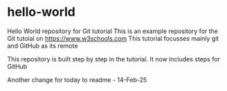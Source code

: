 # hello-world
Hello World repository for Git tutorial
This is an example repository for the Git tutoial on https://www.w3schools.com
This tutorial focusses mainly git and GitHub as its remote


This repository is built step by step in the tutorial.
It now includes steps for GitHub

Another change for today to readme - 14-Feb-25